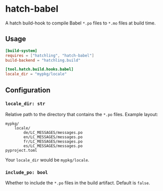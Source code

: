 # hatch-babel

A hatch build-hook to compile Babel `*.po` files to `*.mo` files at build time.

## Usage

```toml
[build-system]
requires = ["hatchling", "hatch-babel"]
build-backend = "hatchling.build"

[tool.hatch.build.hooks.babel]
locale_dir = "mypkg/locale"
```

## Configuration

### `locale_dir: str`

Relative path to the directory that contains the `*.po` files. Example layout:

```
mypkg/
    locale/
        de/LC_MESSAGES/messages.po
        en/LC_MESSAGES/messages.po
        fr/LC_MESSAGES/messages.po
        es/LC_MESSAGES/messages.po
pyproject.toml
```

Your `locale_dir` would be `mypkg/locale`.

### `include_po: bool`

Whether to include the `*.po` files in the build artifact. Default is `false`.
